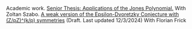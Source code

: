 
Academic work.
[Senior Thesis: Applications of the Jones Polynomial.](https://github.com/user-attachments/files/17996567/Senior.Thesis.pdf)
With Zoltan Szabo.
[A weak version of the Epsilon-Dvoretzky Conjecture with (Z/pZ)^(k/p) symmetries](https://github.com/user-attachments/files/17996414/Epsilon_Dvoretsky_with_p__k_over_p__symmetries.pdf) (Draft. Last updated 12/3/2024)
With Florian Frick
